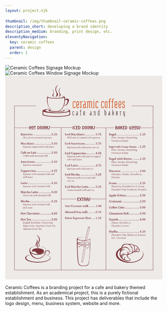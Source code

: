 ```yaml
---
layout: project.njk

thumbnail: /img/thumbnail-ceramic-coffees.png
description_short: developing a brand identity
description_medium: branding, print design, etc.
eleventyNavigation:
  key: ceramic coffees
  parent: design
  order: 1
---
```

![Ceramic Coffees Signage Mockup](/img/LightModeMockup.png)
![Ceramic Coffees Window Signage Mockup](/img/thumbnail-ceramic-coffees.png)
![Ceramic Coffees Menu](/img/ceramic-coffees-menu.png)


Ceramic Coffees is a branding project for a cafe and bakery themed establishment. As an academical project, this is a purely fictional establishment and business. This project has deliverables that include the logo design, menu, business system, website and more.

